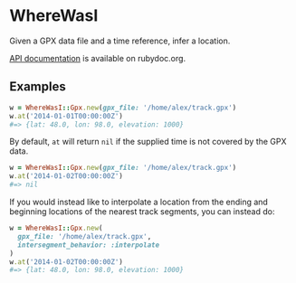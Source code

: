 # WhereWasI

Given a GPX data file and a time reference, infer a location.

[API documentation](http://rubydoc.info/github/alexdean/where_was_i/master/frames) is available on rubydoc.org.

## Examples

```ruby
w = WhereWasI::Gpx.new(gpx_file: '/home/alex/track.gpx')
w.at('2014-01-01T00:00:00Z')
#=> {lat: 48.0, lon: 98.0, elevation: 1000}
```

By default, `at` will return `nil` if the supplied time is not covered by the GPX data.

```ruby
w = WhereWasI::Gpx.new(gpx_file: '/home/alex/track.gpx')
w.at('2014-01-02T00:00:00Z')
#=> nil
```

If you would instead like to interpolate a location from the ending and beginning locations
of the nearest track segments, you can instead do:

```ruby
w = WhereWasI::Gpx.new(
  gpx_file: '/home/alex/track.gpx',
  intersegment_behavior: :interpolate
)
w.at('2014-01-02T00:00:00Z')
#=> {lat: 48.0, lon: 98.0, elevation: 1000}
```
